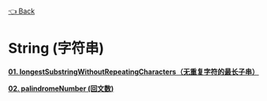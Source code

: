 [👈 Back](https://github.com/luvsunlight/algorithm)

# String (字符串)

[**01. longestSubstringWithoutRepeatingCharacters（无重复字符的最长子串）**](https://github.com/luvsunlight/algorithm/tree/master/%E5%AD%97%E7%AC%A6%E4%B8%B2/longestSubstringWithoutRepeatingCharacters.md)

[**02. palindromeNumber (回文数)**](https://github.com/luvsunlight/algorithm/tree/master/%E5%AD%97%E7%AC%A6%E4%B8%B2/palindromeNumber.md)